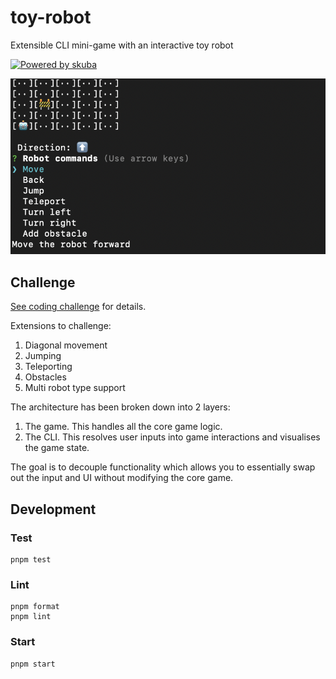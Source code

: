# toy-robot

Extensible CLI mini-game with an interactive toy robot

[![Powered by skuba](https://img.shields.io/badge/🤿%20skuba-powered-009DC4)](https://github.com/seek-oss/skuba)

![Toy Robot](./screenshot.png)

## Challenge

[See coding challenge](./coding-challenge.md) for details.

Extensions to challenge:

1. Diagonal movement
2. Jumping
3. Teleporting
4. Obstacles
5. Multi robot type support

The architecture has been broken down into 2 layers:

1. The game. This handles all the core game logic.
2. The CLI. This resolves user inputs into game interactions and visualises the game state.

The goal is to decouple functionality which allows you to essentially swap out the input and UI without modifying the core game.

## Development

### Test

```shell
pnpm test
```

### Lint

```shell
pnpm format
pnpm lint
```

### Start

```shell
pnpm start
```

